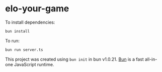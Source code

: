 # elo-your-game

To install dependencies:

```bash
bun install
```

To run:

```bash
bun run server.ts
```

This project was created using `bun init` in bun v1.0.21. [Bun](https://bun.sh) is a fast all-in-one JavaScript runtime.

